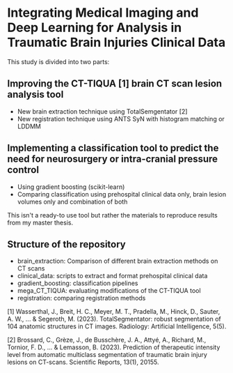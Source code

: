 # Integrating Medical Imaging and Deep Learning for Analysis in Traumatic Brain Injuries Clinical Data 


This study is divided into two parts:
## Improving the CT-TIQUA [1] brain CT scan lesion analysis tool
- New brain extraction technique using TotalSemgentator [2]
- New registration technique using ANTS SyN with histogram matching or LDDMM

## Implementing a classification tool to predict the need for neurosurgery or intra-cranial pressure control
- Using gradient boosting (scikit-learn)
- Comparing classification using prehospital clinical data only, brain lesion volumes only and combination of both



This isn't a ready-to use tool but rather the materials to reproduce results from my master thesis.


## Structure of the repository
- brain_extraction: Comparison of different brain extraction methods on CT scans
- clinical_data: scripts to extract and format prehospital clinical data
- gradient_boosting: classification pipelines
- mega_CT_TIQUA: evaluating modifications of the CT-TIQUA tool
- registration: comparing registration methods


[1] Wasserthal, J., Breit, H. C., Meyer, M. T., Pradella, M., Hinck, D., Sauter, A. W., ... & Segeroth, M. (2023). TotalSegmentator: robust segmentation of 104 anatomic structures in CT images. Radiology: Artificial Intelligence, 5(5).

[2] Brossard, C., Grèze, J., de Busschère, J. A., Attyé, A., Richard, M., Tornior, F. D., ... & Lemasson, B. (2023). Prediction of therapeutic intensity level from automatic multiclass segmentation of traumatic brain injury lesions on CT-scans. Scientific Reports, 13(1), 20155.
